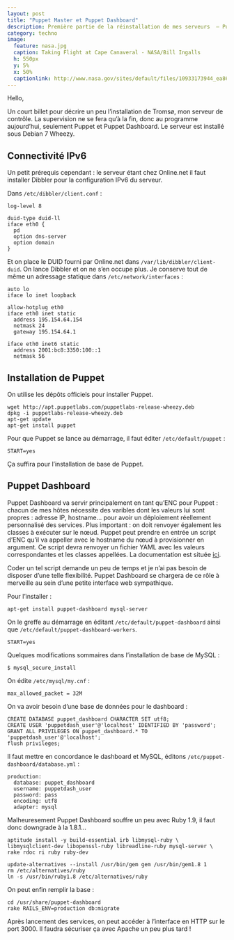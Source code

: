 ```yaml
---
layout: post
title: "Puppet Master et Puppet Dashboard"
description: Première partie de la réinstallation de mes serveurs  — Puppet
category: techno
image:
  feature: nasa.jpg
  caption: Taking Flight at Cape Canaveral - NASA/Bill Ingalls
  h: 550px
  y: 5%
  x: 50%
  captionlink: http://www.nasa.gov/sites/default/files/10933173944_ea869be1c0_o.jpg
---
```


Hello,

Un court billet pour décrire un peu l’installation de Tromsø, mon serveur de
contrôle. La supervision ne se fera qu’à la fin, donc au programme aujourd’hui,
seulement Puppet et Puppet Dashboard. Le serveur est installé sous Debian 7 Wheezy.

## Connectivité IPv6

Un petit prérequis cependant : le serveur étant chez Online.net il faut
installer Dibbler pour la configuration IPv6 du serveur.

Dans `/etc/dibbler/client.conf` :

    log-level 8

    duid-type duid-ll
	iface eth0 {
      pd
      option dns-server
	  option domain
	}

Et on place le DUID fourni par Online.net dans `/var/lib/dibbler/client-duid`.
On lance Dibbler et on ne s’en occupe plus. Je conserve tout de même un
adressage statique dans `/etc/network/interfaces` :

    auto lo
    iface lo inet loopback
    
    allow-hotplug eth0
    iface eth0 inet static
      address 195.154.64.154
      netmask 24
      gateway 195.154.64.1
    
    iface eth0 inet6 static
      address 2001:bc8:3350:100::1
      netmask 56


## Installation de Puppet


On utilise les dépôts officiels pour installer Puppet.

    wget http://apt.puppetlabs.com/puppetlabs-release-wheezy.deb
    dpkg -i puppetlabs-release-wheezy.deb
    apt-get update
    apt-get install puppet

Pour que Puppet se lance au démarrage, il faut éditer `/etc/default/puppet` :

    START=yes


Ça suffira pour l’installation de base de Puppet.

## Puppet Dashboard

Puppet Dashboard va servir principalement en tant qu’ENC pour Puppet : chacun de
mes hôtes nécessite des varibles dont les valeurs lui sont propres : adresse IP,
hostname… pour avoir un déploiement réellement personnalisé des services. Plus
important : on doit renvoyer également les classes à exécuter sur le nœud.
Puppet peut prendre en entrée un script d’ENC qu’il va appeller avec le hostname
du nœud à provisionner en argument. Ce script devra renvoyer un fichier YAML
avec les valeurs correspondantes et les classes appellées. La documentation est
située [ici](http://docs.puppetlabs.com/guides/external_nodes.html).

Coder un tel script demande un peu de temps et je n’ai pas besoin de disposer
d’une telle flexibilité. Puppet Dashboard se chargera de ce rôle à merveille au
sein d’une petite interface web sympathique.


Pour l’installer :

    apt-get install puppet-dashboard mysql-server

On le greffe au démarrage en éditant `/etc/default/puppet-dashboard` ainsi que
`/etc/default/puppet-dashboard-workers`.

    START=yes

Quelques modifications sommaires dans l’installation de base de MySQL :

    $ mysql_secure_install

On édite `/etc/mysql/my.cnf` :

    max_allowed_packet = 32M

On va avoir besoin d’une base de données pour le dashboard :

    CREATE DATABASE puppet_dashboard CHARACTER SET utf8;
	CREATE USER 'puppetdash_user'@'localhost' IDENTIFIED BY 'password';
	GRANT ALL PRIVILEGES ON puppet_dashboard.* TO 'puppetdash_user'@'localhost';
	flush privileges;


Il faut mettre en concordance le dashboard et MySQL, éditons
`/etc/puppet-dashboard/database.yml` :

    production:
	  database: puppet_dashboard
      username: puppetdash_user
      password: pass
      encoding: utf8
      adapter: mysql

Malheuresement Puppet Dashboard souffre un peu avec Ruby 1.9, il faut donc
downgrade à la 1.8.1…

    aptitude install -y build-essential irb libmysql-ruby \
    libmysqlclient-dev libopenssl-ruby libreadline-ruby mysql-server \
    rake rdoc ri ruby ruby-dev
    
	update-alternatives --install /usr/bin/gem gem /usr/bin/gem1.8 1
	rm /etc/alternatives/ruby
	ln -s /usr/bin/ruby1.8 /etc/alternatives/ruby

On peut enfin remplir la base :

    cd /usr/share/puppet-dashboard
	rake RAILS_ENV=production db:migrate

Après lancement des services, on peut accéder à l’interface en HTTP sur le
port 3000. Il faudra sécuriser ça avec Apache un peu plus tard !
